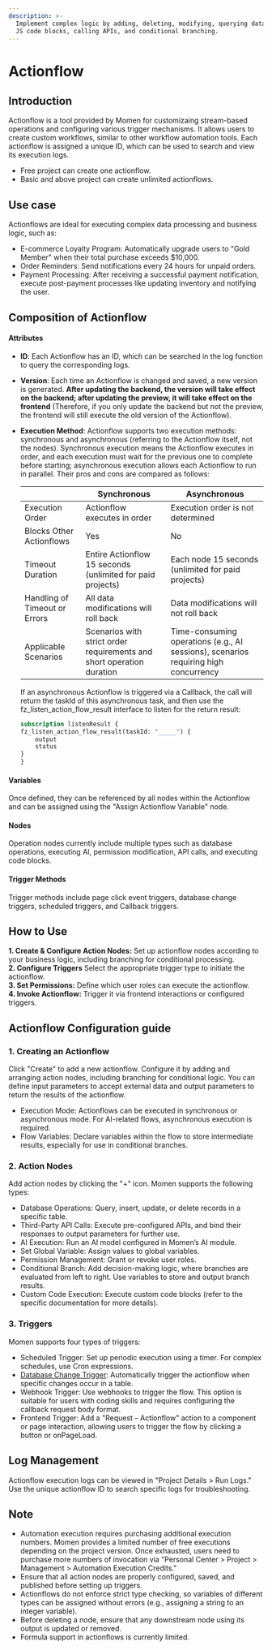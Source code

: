 ```yaml
---
description: >-
  Implement complex logic by adding, deleting, modifying, querying data, writing
  JS code blocks, calling APIs, and conditional branching.
---
```


# Actionflow

## Introduction

Actionflow is a tool provided by Momen for customizaing stream-based operations and configuring various trigger mechanisms. It allows users to create custom workflows, similar to other workflow automation tools. Each actionflow is assigned a unique ID, which can be used to search and view its execution logs.

* Free project can create one actionflow.
* Basic and above project can create unlimited actionflows.

## Use case

Actionflows are ideal for executing complex data processing and business logic, such as:

* E-commerce Loyalty Program: Automatically upgrade users to "Gold Member" when their total purchase exceeds $10,000.
* Order Reminders: Send notifications every 24 hours for unpaid orders.
* Payment Processing: After receiving a successful payment notification, execute post-payment processes like updating inventory and notifying the user.

## Composition of Actionflow

#### Attributes

* **ID**: Each Actionflow has an ID, which can be searched in the log function to query the corresponding logs.
* **Version**: Each time an Actionflow is changed and saved, a new version is generated. **After updating the backend, the version will take effect on the backend; after updating the preview, it will take effect on the frontend** (Therefore, if you only update the backend but not the preview, the frontend will still execute the old version of the Actionflow).
*   **Execution Method**: Actionflow supports two execution methods: synchronous and asynchronous (referring to the Actionflow itself, not the nodes). Synchronous execution means the Actionflow executes in order, and each execution must wait for the previous one to complete before starting; asynchronous execution allows each Actionflow to run in parallel. Their pros and cons are compared as follows:

    |                               | Synchronous                                                           | Asynchronous                                                                        |
    | ----------------------------- | --------------------------------------------------------------------- | ----------------------------------------------------------------------------------- |
    | Execution Order               | Actionflow executes in order                                          | Execution order is not determined                                                   |
    | Blocks Other Actionflows      | Yes                                                                   | No                                                                                  |
    | Timeout Duration              | Entire Actionflow 15 seconds (unlimited for paid projects)            | Each node 15 seconds (unlimited for paid projects)                                  |
    | Handling of Timeout or Errors | All data modifications will roll back                                 | Data modifications will not roll back                                               |
    | Applicable Scenarios          | Scenarios with strict order requirements and short operation duration | Time-consuming operations (e.g., AI sessions), scenarios requiring high concurrency |

    If an asynchronous Actionflow is triggered via a Callback, the call will return the taskId of this asynchronous task, and then use the fz\_listen\_action\_flow\_result interface to listen for the return result:

    ```graphql
    subscription listenResult {
    fz_listen_action_flow_result(taskId: "_____") {
        output
        status
    }
    }
    ```

#### Variables

Once defined, they can be referenced by all nodes within the Actionflow and can be assigned using the "Assign Actionflow Variable" node.

#### Nodes

Operation nodes currently include multiple types such as database operations, executing AI, permission modification, API calls, and executing code blocks.

#### Trigger Methods

Trigger methods include page click event triggers, database change triggers, scheduled triggers, and Callback triggers.

## How to Use

**1. Create & Configure Action Nodes:** Set up actionflow nodes according to your business logic, including branching for conditional processing.\
**2. Configure Triggers** Select the appropriate trigger type to initiate the actionflow.\
**3. Set Permissions:** Define which user roles can execute the actionflow.\
**4. Invoke Actionflow:** Trigger it via frontend interactions or configured triggers.

## Actionflow Configuration guide

### 1. Creating an Actionflow

Click "Create" to add a new actionflow. Configure it by adding and arranging action nodes, including branching for conditional logic. You can define input parameters to accept external data and output parameters to return the results of the actionflow.

* Execution Mode: Actionflows can be executed in synchronous or asynchronous mode. For AI-related flows, asynchronous execution is required.
* Flow Variables: Declare variables within the flow to store intermediate results, especially for use in conditional branches.

### 2. Action Nodes

Add action nodes by clicking the "+" icon. Momen supports the following types:

* Database Operations: Query, insert, update, or delete records in a specific table.
* Third-Party API Calls: Execute pre-configured APIs, and bind their responses to output parameters for further use.
* AI Execution: Run an AI model configured in Momen’s AI module.
* Set Global Variable: Assign values to global variables.
* Permission Management: Grant or revoke user roles.
* Conditional Branch: Add decision-making logic, where branches are evaluated from left to right. Use variables to store and output branch results.
* Custom Code Execution: Execute custom code blocks (refer to the specific documentation for more details).

### 3. Triggers

Momen supports four types of triggers:

* Scheduled Trigger: Set up periodic execution using a timer. For complex schedules, use Cron expressions.
* [Database Change Trigger](db-trigger.md): Automatically trigger the actionflow when specific changes occur in a table.
* Webhook Trigger: Use webhooks to trigger the flow. This option is suitable for users with coding skills and requires configuring the callback request body format.
* Frontend Trigger: Add a "Request – Actionflow" action to a component or page interaction, allowing users to trigger the flow by clicking a button or onPageLoad.

## Log Management

Actionflow execution logs can be viewed in "Project Details > Run Logs." Use the unique actionflow ID to search specific logs for troubleshooting.

## Note

* Automation execution requires purchasing additional execution numbers. Momen provides a limited number of free executions depending on the project version. Once exhausted, users need to purchase more numbers of invocation via "Personal Center > Project > Management > Automation Execution Credits."
* Ensure that all action nodes are properly configured, saved, and published before setting up triggers.
* Actionflows do not enforce strict type checking, so variables of different types can be assigned without errors (e.g., assigning a string to an integer variable).
* Before deleting a node, ensure that any downstream node using its output is updated or removed.
* Formula support in actionflows is currently limited.

